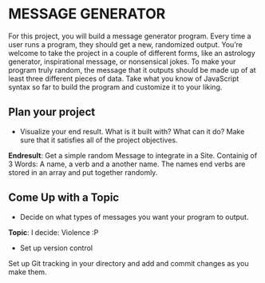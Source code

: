 MESSAGE GENERATOR
=================

For this project, you will build a message generator program. Every time a user runs a program, they should get a new, randomized output. You’re welcome to take the project in a couple of different forms, like an astrology generator, inspirational message, or nonsensical jokes. To make your program truly random, the message that it outputs should be made up of at least three different pieces of data. Take what you know of JavaScript syntax so far to build the program and customize it to your liking.

## Plan your project
- Visualize your end result. What is it built with? What can it do? Make sure that it satisfies all of the project objectives.

**Endresult**: Get a simple random Message to integrate in a Site. Containig of 3 Words: A name, a verb and a another name.
The names end verbs are stored in an array and put together randomly.

## Come Up with a Topic
- Decide on what types of messages you want your program to output.

**Topic**: I decide: Violence :P

- Set up version control

Set up Git tracking in your directory and add and commit changes as you make them.